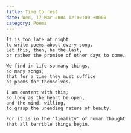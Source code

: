 ```yaml
---
title: Time to rest
date: Wed, 17 Mar 2004 12:00:00 +0000
category: Poems
---
```


    It is too late at night  
    to write poems about every song.  
    Let this, then, be the last,  
    or rather the promise of other days to come.

    We find in life so many things,  
    so many songs,  
    that for a time they must suffice  
    as poems for themselves.

    I am content with this;  
    so long as the heart be open,  
    and the mind, willing,  
    to grasp the unending nature of beauty.

    For it is in the "finality" of human thought  
    that all terrible things begin.


